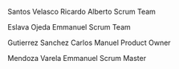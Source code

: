 Santos Velasco Ricardo Alberto Scrum Team

Eslava Ojeda Emmanuel Scrum Team

Gutierrez Sanchez Carlos Manuel Product Owner

Mendoza Varela Emmanuel Scrum Master
